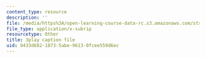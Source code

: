 ```yaml
---
content_type: resource
description: ''
file: /media/https%3A/open-learning-course-data-rc.s3.amazonaws.com/sts-050-the-history-of-mit-spring-2011/9433d68218735abe96130fcee559d6ec_hwQ8RThpXZ4.vtt
file_type: application/x-subrip
resourcetype: Other
title: 3play caption file
uid: 9433d682-1873-5abe-9613-0fcee559d6ec
---
```

